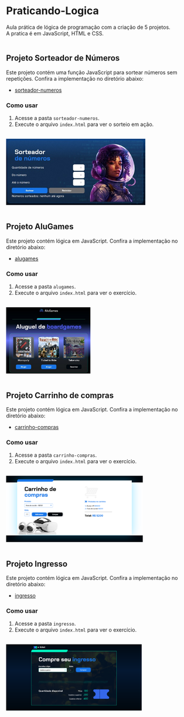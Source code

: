 # Praticando-Logica
Aula prática de lógica de programação com a criação de 5 projetos. <br>
A pratica é em JavaScript, HTML e CSS.<br><br>



## Projeto Sorteador de Números

Este projeto contém uma função JavaScript para sortear números sem repetições. Confira a implementação no diretório abaixo:

- [sorteador-numeros](./sorteador-numeros/)

### Como usar
1. Acesse a pasta `sorteador-numeros`.
2. Execute o arquivo `index.html` para ver o sorteio em ação.
<br>
<img align="center" src="./sorteador-numeros/img/capa.jpg" height="180">


</br>
</br>


## Projeto AluGames

Este projeto contém lógica em JavaScript. Confira a implementação no diretório abaixo:

- [alugames](./alugames/)

### Como usar
1. Acesse a pasta `alugames`.
2. Execute o arquivo `index.html` para ver o exercício.
</br>
<img align="center" src="./alugames/img/capa.jpg" height="180">


</br>
</br>

## Projeto Carrinho de compras

Este projeto contém lógica em JavaScript. Confira a implementação no diretório abaixo:

- [carrinho-compras](./carrinho-compras/)

### Como usar
1. Acesse a pasta `carrinho-compras`.
2. Execute o arquivo `index.html` para ver o exercício.
</br>
<img align="center" src="./carrinho-compras/assets/Carrinho de compras.png" height="180">


</br>
</br>

## Projeto Ingresso

Este projeto contém lógica em JavaScript. Confira a implementação no diretório abaixo:

- [ingresso](./ingresso/)

### Como usar
1. Acesse a pasta `ingresso`.
2. Execute o arquivo `index.html` para ver o exercício.
</br>
<img align="center" src="./ingresso/assets/e-Ticket.png" height="180">


</br>
</br>